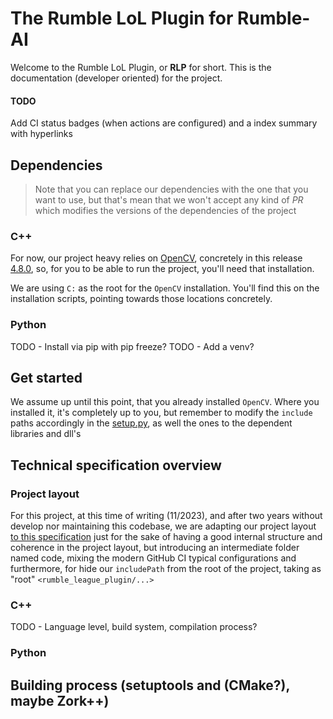 # The Rumble LoL Plugin for Rumble-AI

Welcome to the Rumble LoL Plugin, or **RLP** for short.
This is the documentation (developer oriented) for the project.

#### TODO 

Add CI status badges (when actions are configured) and a index summary with hyperlinks

## Dependencies

> Note that you can replace our dependencies with the one that you want to use, but that's mean that we won't accept
> any kind of *PR* which modifies the versions of the dependencies of the project

### C++

For now, our project heavy relies on [OpenCV](https://opencv.org), concretely in this release [4.8.0](https://opencv.org/releases/),
so, for you to be able to run the project, you'll need that installation.

We are using `C:` as the root for the `OpenCV` installation. You'll find this on the installation scripts, pointing towards
those locations concretely.

### Python

TODO - Install via pip with pip freeze?
TODO - Add a venv?

## Get started

We assume up until this point, that you already installed `OpenCV`. Where you installed it, it's completely up to you,
but remember to modify the `include` paths accordingly in the [setup.py](./python_mod/c++_bindings/setup.py),
as well the ones to the dependent libraries and dll's

## Technical specification overview

### Project layout

For this project, at this time of writing (11/2023), and after two years without develop nor maintaining this codebase,
we are adapting our project layout [to this specification](https://www.open-std.org/jtc1/sc22/wg21/docs/papers/2018/p1204r0.html)
just for the sake of having a good internal structure and coherence in the project layout, but introducing an intermediate
folder named code, mixing the modern GitHub CI typical configurations and furthermore, for hide our `includePath` from the
root of the project, taking as "root" `<rumble_league_plugin/...>`

### C++

TODO - Language level, build system, compilation process?

### Python

## Building process (setuptools and (CMake?), maybe Zork++)
